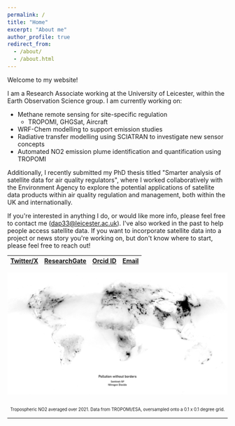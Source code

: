 ```yaml
---
permalink: /
title: "Home"
excerpt: "About me"
author_profile: true
redirect_from: 
  - /about/
  - /about.html
---
```

Welcome to my website! 

I am a Research Associate working at the University of Leicester, within the Earth Observation Science group. I am currently working on:
  - Methane remote sensing for site-specific regulation
    - TROPOMI, GHGSat, Aircraft
  - WRF-Chem modelling to support emission studies
  - Radiative transfer modelling using SCIATRAN to investigate new sensor concepts
  - Automated NO2 emission plume identification and quantification using TROPOMI
    
Additionally, I recently submitted my PhD thesis titled "Smarter analysis of satellite data for air quality regulators", where I worked collaboratively with the Environment Agency to explore the potential applications of satellite data products within air quality regulation and management, both within the UK and internationally.

If you're interested in anything I do, or would like more info, please feel free to contact me (dap33@leicester.ac.uk). I've also worked in the past to help people access satellite data. If you want to incorporate satellite data into a project or news story you're working on, but don't know where to start, please feel free to reach out! 

| [Twitter/X](https://x.com/Sentinel_DanP) | [ResearchGate](https://www.researchgate.net/profile/Daniel-Potts-2)  | [Orcid ID](https://orcid.org/0000-0001-8077-509X) | [Email](dap33@leicester.ac.uk) |    
| :---: | :---: | :---: | :---: |

![Tropospheric NO2 over the UK](/images/Global_NO2.png)  
<p align="center"><sub><sub>Tropospheric NO2 averaged over 2021. Data from TROPOMI/ESA, oversampled onto a 0.1 x 0.1 degree grid.</sub></sub></p>

---


